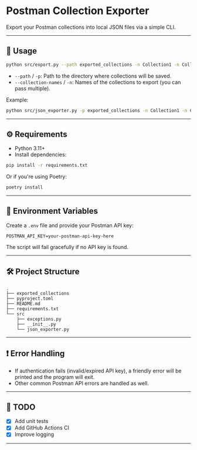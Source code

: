 # Postman Collection Exporter

Export your Postman collections into local JSON files via a simple CLI.

---

## 🚀 Usage

```bash
python src/export.py --path exported_collections -n Collection1 -n Collection2
```

- `--path` / `-p`: Path to the directory where collections will be saved.
- `--collection-names` / `-n`: Names of the collections to export (you can pass multiple).

Example:
```bash
python src/json_exporter.py -p exported_collections -n Collection1 -n Collection2
```
---

## ⚙️ Requirements

- Python 3.11+
- Install dependencies:

```bash
pip install -r requirements.txt
```

Or if you're using Poetry:

```bash
poetry install
```

---

## 📑 Environment Variables

Create a `.env` file and provide your Postman API key:

```env
POSTMAN_API_KEY=your-postman-api-key-here
```

The script will fail gracefully if no API key is found.

---

## 🛠️ Project Structure

```
.
├── exported_collections
├── pyproject.toml
├── README.md
├── requirements.txt
└── src
    ├── exceptions.py
    ├── __init__.py
    └── json_exporter.py
```

---

## ❗ Error Handling

- If authentication fails (invalid/expired API key), a friendly error will be printed and the program will exit.
- Other common Postman API errors are handled as well.

---

## 🧹 TODO

- [x] Add unit tests
- [x] Add GitHub Actions CI
- [x] Improve logging

---


